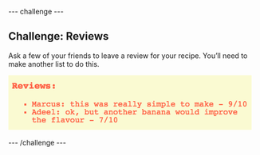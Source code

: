 \--- challenge \---

## Challenge: Reviews

Ask a few of your friends to leave a review for your recipe. You’ll need to make another list to do this.

![لقطة شاشة](images/recipe-reviews.png)

\--- /challenge \---